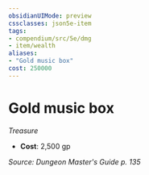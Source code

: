 ```yaml
---
obsidianUIMode: preview
cssclasses: json5e-item
tags:
- compendium/src/5e/dmg
- item/wealth
aliases: 
- "Gold music box"
cost: 250000
---
```

# Gold music box
*Treasure*  

- **Cost**: 2,500 gp

*Source: Dungeon Master's Guide p. 135*